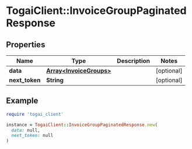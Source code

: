 # TogaiClient::InvoiceGroupPaginatedResponse

## Properties

| Name | Type | Description | Notes |
| ---- | ---- | ----------- | ----- |
| **data** | [**Array&lt;InvoiceGroups&gt;**](InvoiceGroups.md) |  | [optional] |
| **next_token** | **String** |  | [optional] |

## Example

```ruby
require 'togai_client'

instance = TogaiClient::InvoiceGroupPaginatedResponse.new(
  data: null,
  next_token: null
)
```

